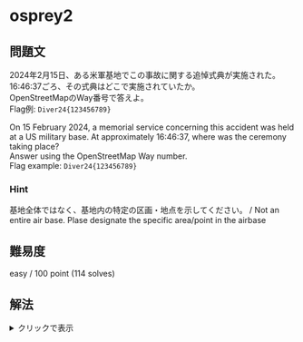 # osprey2

## 問題文

2024年2月15日、ある米軍基地でこの事故に関する追悼式典が実施された。16:46:37ごろ、その式典はどこで実施されていたか。  
OpenStreetMapのWay番号で答えよ。  
Flag例: `Diver24{123456789}`

On 15 February 2024, a memorial service concerning this accident was held at a US military base. At approximately 16:46:37, where was the ceremony taking place?  
Answer using the OpenStreetMap Way number.  
Flag example: `Diver24{123456789}`

### Hint

 基地全体ではなく、基地内の特定の区画・地点を示してください。 / Not an entire air base. Plase designate the specific area/point in the airbase

## 難易度

easy / 100 point (114 solves)

## 解法

<details>

<summary>クリックで表示</summary>

前問で分かった `GUNDAM22` でGoogleやDuckDuckGoを検索すると、[**Yokota honors the fallen crew of Gundam 22**](https://www.kadena.af.mil/News/Article/3691731/yokota-honors-the-fallen-crew-of-gundam-22/) と題した記事がヒットします。この記事に掲載されている写真は「DOWNLOAD HI-RES」のリンクから、高画質版がダウンロードできます。

この画像 `240215-F-JB191-1025.jpg` をダウンロードしてExifを確認すると、`2024年2月15日 16:47` というタイムスタンプが確認でき、問題の条件を満たしていることが分かります。
（なお、作問時に参照した画像はほぼ同時刻に撮影された[こちら](https://www.yokota.af.mil/News/Photos/igphoto/2003401188/)です）

画像において、兵士の奥には **Chilis** と描かれたトウガラシの看板が写っています。`Yokota Air base Chilis` で検索すると、 Chili's Grill & Bar という横田基地内の店舗がヒットします。この店舗をGoogle Mapsで確認すると、店舗の位置を考慮し、 `35.74180, 139.34273` 付近の運動場が撮影地であると判断できます。

OpenStreetMapで同一の地点を開き、運動場を右クリックして「地物を検索（Query Features）」をクリックすると、[recreation_ground](https://wiki.openstreetmap.org/wiki/Tag:landuse=recreation%20ground?uselang=en)タグがついている[Way 810021666](https://www.openstreetmap.org/way/810021666)が見つかります。これがFlagです。

**Diver24{810021666}**

なお、[810021665](https://www.openstreetmap.org/way/810021665)ではないのかという問い合わせが多く寄せられましたが、こちらはタグからも確認できるように、運動場を取り囲んでいる[track（競技トラック）](https://wiki.openstreetmap.org/wiki/Tag:leisure=track?uselang=en)であることから、正解の扱いにはしていなません。

本問でOpenStreetMap（OSM）の Way 番号をFlagにした理由はいくつかあります。

- 座標で指定する場合、想定しないズレが発生して解答者が戸惑う可能性があり、一意なidentifierを採用したかった。
- HEXA OSINT CTFなど、海外のOSINT CTFではOSMが利用されることが多々あり、あまり馴染みがない人にはこの機会に知ってほしい。
- OSMは各地物にタグがついており、これは外部の検索ツールなどから活用できる。そのため、形状や場所だけでなく、タグを確認する習慣を身につけてほしい。

</details>